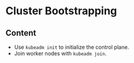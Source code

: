 # Cluster Bootstrapping

## Content

- Use `kubeadm init` to initialize the control plane.
- Join worker nodes with `kubeadm join`.
